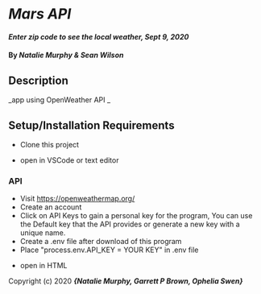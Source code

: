 # _Mars API_

#### _Enter zip code to see the local weather, Sept 9, 2020_

#### By _**Natalie Murphy & Sean Wilson**_

## Description

_app using OpenWeather API _

## Setup/Installation Requirements

- Clone this project

- open in VSCode or text editor

### API

- Visit https://openweathermap.org/
- Create an account
- Click on API Keys to gain a personal key for the program, You can use the Default key that the API provides or generate a new key with a unique name.
- Create a .env file after download of this program
- Place "process.env.API_KEY = YOUR KEY" in .env file

* open in HTML

Copyright (c) 2020 **_{Natalie Murphy, Garrett P Brown, Ophelia Swen}_**

